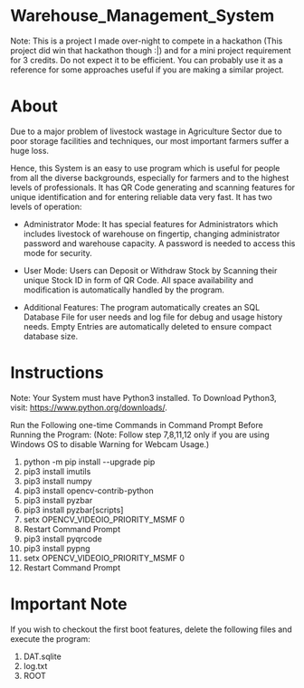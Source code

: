 # Warehouse_Management_System
Note: This is a project I made over-night to compete in a hackathon (This project did win that hackathon though :|) and for a mini project requirement for 3 credits. Do not expect it to be efficient. You can probably use it as a reference for some approaches useful if you are making a similar project.

# About
Due to a major problem of livestock wastage in Agriculture Sector due to poor storage facilities and techniques, our most important farmers suffer a huge loss.

Hence, this System is an easy to use program which is useful for people from all the diverse backgrounds, especially for farmers and to the highest levels of professionals. It has QR Code generating and scanning features for unique identification and for entering reliable data very fast. It has two levels of operation:

* Administrator Mode: It has special features for Administrators which includes livestock of warehouse on fingertip, changing administrator password and warehouse capacity. A password is needed to access this mode for security.

* User Mode: Users can Deposit or Withdraw Stock by Scanning their unique Stock ID in form of QR Code. All space availability and modification is automatically handled by the program.

* Additional Features: The program automatically creates an SQL Database File for user needs and log file for debug and usage history needs. Empty Entries are automatically deleted to ensure compact database size.

# Instructions
Note: Your System must have Python3 installed. To Download Python3, visit: https://www.python.org/downloads/.

Run the Following one-time Commands in Command Prompt Before Running the Program: (Note: Follow step 7,8,11,12 only if you are using Windows OS to disable Warning for Webcam Usage.)

1. python -m pip install --upgrade pip
1. pip3 install imutils
1. pip3 install numpy
1. pip3 install opencv-contrib-python
1. pip3 install pyzbar
1. pip3 install pyzbar[scripts]
1. setx OPENCV_VIDEOIO_PRIORITY_MSMF 0		
1. Restart Command Prompt
1. pip3 install pyqrcode
1. pip3 install pypng
1. setx OPENCV_VIDEOIO_PRIORITY_MSMF 0	
1. Restart Command Prompt

# Important Note

If you wish to checkout the first boot features, delete the following files and execute the program:

1. DAT.sqlite
1. log.txt
1. ROOT

